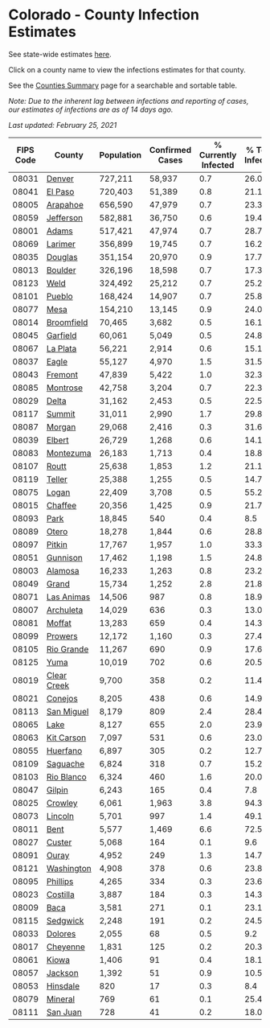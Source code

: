 # Colorado - County Infection Estimates

See state-wide estimates [here](/infections/us-co).

Click on a county name to view the infections estimates for that county.

See the [Counties Summary](/infections/summary-counties) page for a searchable and sortable table.

*Note: Due to the inherent lag between infections and reporting of cases, our estimates of infections are as of 14 days ago.*

*Last updated: February 25, 2021*

|   FIPS Code |                     County |   Population |   Confirmed Cases |   % Currently Infected |   % Total Infected |
|-------------|----------------------------|--------------|-------------------|------------------------|--------------------|
|       08031 |           [Denver](denver) |      727,211 |            58,937 |                    0.7 |               26.0 |
|       08041 |         [El Paso](el-paso) |      720,403 |            51,389 |                    0.8 |               21.1 |
|       08005 |       [Arapahoe](arapahoe) |      656,590 |            47,979 |                    0.7 |               23.3 |
|       08059 |     [Jefferson](jefferson) |      582,881 |            36,750 |                    0.6 |               19.4 |
|       08001 |             [Adams](adams) |      517,421 |            47,974 |                    0.7 |               28.7 |
|       08069 |         [Larimer](larimer) |      356,899 |            19,745 |                    0.7 |               16.2 |
|       08035 |         [Douglas](douglas) |      351,154 |            20,970 |                    0.9 |               17.7 |
|       08013 |         [Boulder](boulder) |      326,196 |            18,598 |                    0.7 |               17.3 |
|       08123 |               [Weld](weld) |      324,492 |            25,212 |                    0.7 |               25.2 |
|       08101 |           [Pueblo](pueblo) |      168,424 |            14,907 |                    0.7 |               25.8 |
|       08077 |               [Mesa](mesa) |      154,210 |            13,145 |                    0.9 |               24.0 |
|       08014 |   [Broomfield](broomfield) |       70,465 |             3,682 |                    0.5 |               16.1 |
|       08045 |       [Garfield](garfield) |       60,061 |             5,049 |                    0.5 |               24.8 |
|       08067 |       [La Plata](la-plata) |       56,221 |             2,914 |                    0.6 |               15.1 |
|       08037 |             [Eagle](eagle) |       55,127 |             4,970 |                    1.5 |               31.5 |
|       08043 |         [Fremont](fremont) |       47,839 |             5,422 |                    1.0 |               32.3 |
|       08085 |       [Montrose](montrose) |       42,758 |             3,204 |                    0.7 |               22.3 |
|       08029 |             [Delta](delta) |       31,162 |             2,453 |                    0.5 |               22.5 |
|       08117 |           [Summit](summit) |       31,011 |             2,990 |                    1.7 |               29.8 |
|       08087 |           [Morgan](morgan) |       29,068 |             2,416 |                    0.3 |               31.6 |
|       08039 |           [Elbert](elbert) |       26,729 |             1,268 |                    0.6 |               14.1 |
|       08083 |     [Montezuma](montezuma) |       26,183 |             1,713 |                    0.4 |               18.8 |
|       08107 |             [Routt](routt) |       25,638 |             1,853 |                    1.2 |               21.1 |
|       08119 |           [Teller](teller) |       25,388 |             1,255 |                    0.5 |               14.7 |
|       08075 |             [Logan](logan) |       22,409 |             3,708 |                    0.5 |               55.2 |
|       08015 |         [Chaffee](chaffee) |       20,356 |             1,425 |                    0.9 |               21.7 |
|       08093 |               [Park](park) |       18,845 |               540 |                    0.4 |                8.5 |
|       08089 |             [Otero](otero) |       18,278 |             1,844 |                    0.6 |               28.8 |
|       08097 |           [Pitkin](pitkin) |       17,767 |             1,957 |                    1.0 |               33.3 |
|       08051 |       [Gunnison](gunnison) |       17,462 |             1,198 |                    1.5 |               24.8 |
|       08003 |         [Alamosa](alamosa) |       16,233 |             1,263 |                    0.8 |               23.2 |
|       08049 |             [Grand](grand) |       15,734 |             1,252 |                    2.8 |               21.8 |
|       08071 |   [Las Animas](las-animas) |       14,506 |               987 |                    0.8 |               18.9 |
|       08007 |     [Archuleta](archuleta) |       14,029 |               636 |                    0.3 |               13.0 |
|       08081 |           [Moffat](moffat) |       13,283 |               659 |                    0.4 |               14.3 |
|       08099 |         [Prowers](prowers) |       12,172 |             1,160 |                    0.3 |               27.4 |
|       08105 |   [Rio Grande](rio-grande) |       11,267 |               690 |                    0.9 |               17.6 |
|       08125 |               [Yuma](yuma) |       10,019 |               702 |                    0.6 |               20.5 |
|       08019 | [Clear Creek](clear-creek) |        9,700 |               358 |                    0.2 |               11.4 |
|       08021 |         [Conejos](conejos) |        8,205 |               438 |                    0.6 |               14.9 |
|       08113 |   [San Miguel](san-miguel) |        8,179 |               809 |                    2.4 |               28.4 |
|       08065 |               [Lake](lake) |        8,127 |               655 |                    2.0 |               23.9 |
|       08063 |   [Kit Carson](kit-carson) |        7,097 |               531 |                    0.6 |               23.0 |
|       08055 |       [Huerfano](huerfano) |        6,897 |               305 |                    0.2 |               12.7 |
|       08109 |       [Saguache](saguache) |        6,824 |               318 |                    0.7 |               15.2 |
|       08103 |   [Rio Blanco](rio-blanco) |        6,324 |               460 |                    1.6 |               20.0 |
|       08047 |           [Gilpin](gilpin) |        6,243 |               165 |                    0.4 |                7.8 |
|       08025 |         [Crowley](crowley) |        6,061 |             1,963 |                    3.8 |               94.3 |
|       08073 |         [Lincoln](lincoln) |        5,701 |               997 |                    1.4 |               49.1 |
|       08011 |               [Bent](bent) |        5,577 |             1,469 |                    6.6 |               72.5 |
|       08027 |           [Custer](custer) |        5,068 |               164 |                    0.1 |                9.6 |
|       08091 |             [Ouray](ouray) |        4,952 |               249 |                    1.3 |               14.7 |
|       08121 |   [Washington](washington) |        4,908 |               378 |                    0.6 |               23.8 |
|       08095 |       [Phillips](phillips) |        4,265 |               334 |                    0.3 |               23.6 |
|       08023 |       [Costilla](costilla) |        3,887 |               184 |                    0.3 |               14.3 |
|       08009 |               [Baca](baca) |        3,581 |               271 |                    0.1 |               23.1 |
|       08115 |       [Sedgwick](sedgwick) |        2,248 |               191 |                    0.2 |               24.5 |
|       08033 |         [Dolores](dolores) |        2,055 |                68 |                    0.5 |                9.2 |
|       08017 |       [Cheyenne](cheyenne) |        1,831 |               125 |                    0.2 |               20.3 |
|       08061 |             [Kiowa](kiowa) |        1,406 |                91 |                    0.4 |               18.1 |
|       08057 |         [Jackson](jackson) |        1,392 |                51 |                    0.9 |               10.5 |
|       08053 |       [Hinsdale](hinsdale) |          820 |                17 |                    0.3 |                8.4 |
|       08079 |         [Mineral](mineral) |          769 |                61 |                    0.1 |               25.4 |
|       08111 |       [San Juan](san-juan) |          728 |                41 |                    0.2 |               18.0 |